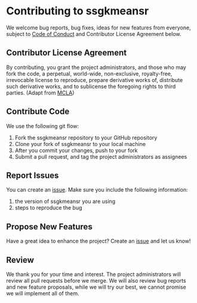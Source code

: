 # Contributing to ssgkmeansr

We welcome bug reports, bug fixes, ideas for new features from everyone, subject to [Code of Conduct](https://github.com/UBC-MDS/ssgkmeansr/blob/master/CONDUCT.md) and Contributor License Agreement below.

## Contributor License Agreement
By contributing, you grant the project administrators, and those who may fork the code, a perpetual, world-wide, non-exclusive, royalty-free, irrevocable license to reproduce, prepare derivative works of, distribute such derivative works, and to sublicense the foregoing rights to third parties.
(Adapt from [MCLA](https://opensource.microsoft.com/pdf/microsoft-contribution-license-agreement.pdf))

## Contribute Code
We use the following git flow:
1.	Fork the ssgkmeansr repository to your GitHub repository
2.	Clone your fork of ssgkmeansr to your local machine
3.	After you commit your changes, push to your fork
4.	Submit a pull request, and tag the project administrators as assignees

## Report Issues
You can create an [issue](https://github.com/UBC-MDS/ssgkmeansr/issues). Make sure you include the following information:
1. the version of ssgkmeansr you are using
2. steps to reproduce the bug

## Propose New Features
Have a great idea to enhance the project? Create an [issue](https://github.com/UBC-MDS/ssgkmeansr/issues) and let us know!

## Review
We thank you for your time and interest. The project administrators will review all pull requests before we merge. We will also review bug reports and new feature proposals, while we will try our best, we cannot promise we will implement all of them.

